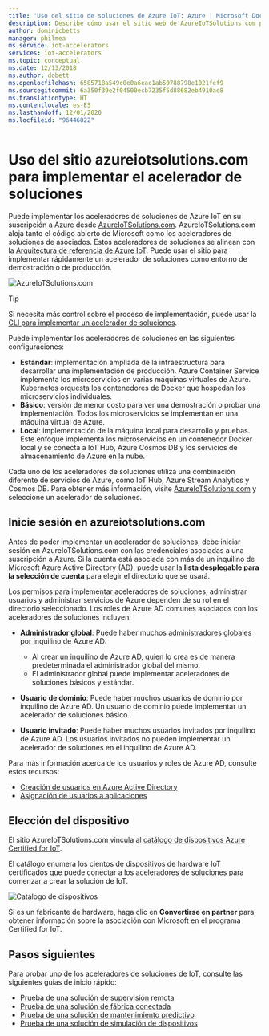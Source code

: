 ```yaml
---
title: 'Uso del sitio de soluciones de Azure IoT: Azure | Microsoft Docs'
description: Describe cómo usar el sitio web de AzureIoTSolutions.com para implementar el acelerador de soluciones.
author: dominicbetts
manager: philmea
ms.service: iot-accelerators
services: iot-accelerators
ms.topic: conceptual
ms.date: 12/13/2018
ms.author: dobett
ms.openlocfilehash: 6585718a549c0e0a6eac1ab50788798e1021fef9
ms.sourcegitcommit: 6a350f39e2f04500ecb7235f5d88682eb4910ae8
ms.translationtype: HT
ms.contentlocale: es-ES
ms.lasthandoff: 12/01/2020
ms.locfileid: "96446822"
---
```

# <a name="use-the-azureiotsolutionscom-site-to-deploy-your-solution-accelerator"></a>Uso del sitio azureiotsolutions.com para implementar el acelerador de soluciones

Puede implementar los aceleradores de soluciones de Azure IoT en su suscripción a Azure desde [AzureIoTSolutions.com](https://www.azureiotsolutions.com/Accelerators). AzureIoTSolutions.com aloja tanto el código abierto de Microsoft como los aceleradores de soluciones de asociados. Estos aceleradores de soluciones se alinean con la [Arquitectura de referencia de Azure IoT](/azure/architecture/reference-architectures/iot). Puede usar el sitio para implementar rápidamente un acelerador de soluciones como entorno de demostración o de producción.

![AzureIoTSolutions.com](media/iot-accelerators-permissions/iotsolutionscom.png)

> [!TIP]
> Si necesita más control sobre el proceso de implementación, puede usar la [CLI para implementar un acelerador de soluciones](iot-accelerators-remote-monitoring-deploy-cli.md).

Puede implementar los aceleradores de soluciones en las siguientes configuraciones:

* **Estándar**: implementación ampliada de la infraestructura para desarrollar una implementación de producción. Azure Container Service implementa los microservicios en varias máquinas virtuales de Azure. Kubernetes orquesta los contenedores de Docker que hospedan los microservicios individuales.
* **Básico**: versión de menor costo para ver una demostración o probar una implementación. Todos los microservicios se implementan en una máquina virtual de Azure.
* **Local**: implementación de la máquina local para desarrollo y pruebas. Este enfoque implementa los microservicios en un contenedor Docker local y se conecta a IoT Hub, Azure Cosmos DB y los servicios de almacenamiento de Azure en la nube.

Cada uno de los aceleradores de soluciones utiliza una combinación diferente de servicios de Azure, como IoT Hub, Azure Stream Analytics y Cosmos DB. Para obtener más información, visite [AzureIoTSolutions.com](https://www.azureiotsolutions.com/Accelerators) y seleccione un acelerador de soluciones.

## <a name="sign-in-at-azureiotsolutionscom"></a>Inicie sesión en azureiotsolutions.com

Antes de poder implementar un acelerador de soluciones, debe iniciar sesión en AzureIoTSolutions.com con las credenciales asociadas a una suscripción a Azure. Si la cuenta está asociada con más de un inquilino de Microsoft Azure Active Directory (AD), puede usar la **lista desplegable para la selección de cuenta** para elegir el directorio que se usará.

Los permisos para implementar aceleradores de soluciones, administrar usuarios y administrar servicios de Azure dependen de su rol en el directorio seleccionado. Los roles de Azure AD comunes asociados con los aceleradores de soluciones incluyen:

* **Administrador global**: Puede haber muchos [administradores globales](../active-directory/roles/permissions-reference.md) por inquilino de Azure AD:

  * Al crear un inquilino de Azure AD, quien lo crea es de manera predeterminada el administrador global del mismo.
  * El administrador global puede implementar aceleradores de soluciones básicos y estándar.

* **Usuario de dominio**: Puede haber muchos usuarios de dominio por inquilino de Azure AD. Un usuario de dominio puede implementar un acelerador de soluciones básico.

* **Usuario invitado**: Puede haber muchos usuarios invitados por inquilino de Azure AD. Los usuarios invitados no pueden implementar un acelerador de soluciones en el inquilino de Azure AD.

Para más información acerca de los usuarios y roles de Azure AD, consulte estos recursos:

* [Creación de usuarios en Azure Active Directory](../active-directory/fundamentals/active-directory-users-profile-azure-portal.md)
* [Asignación de usuarios a aplicaciones](../active-directory/manage-apps/assign-user-or-group-access-portal.md)

## <a name="choose-your-device"></a>Elección del dispositivo

El sitio AzureIoTSolutions.com vincula al [catálogo de dispositivos Azure Certified for IoT](https://catalog.azureiotsolutions.com/).

El catálogo enumera los cientos de dispositivos de hardware IoT certificados que puede conectar a los aceleradores de soluciones para comenzar a crear la solución de IoT.

![Catálogo de dispositivos](media/iot-accelerators-permissions/devicecatalog.png)

Si es un fabricante de hardware, haga clic en **Convertirse en partner** para obtener información sobre la asociación con Microsoft en el programa Certified for IoT.

## <a name="next-steps"></a>Pasos siguientes

Para probar uno de los aceleradores de soluciones de IoT, consulte las siguientes guías de inicio rápido:

* [Prueba de una solución de supervisión remota](quickstart-remote-monitoring-deploy.md)
* [Prueba de una solución de fábrica conectada](quickstart-connected-factory-deploy.md)
* [Prueba de una solución de mantenimiento predictivo](quickstart-predictive-maintenance-deploy.md)
* [Prueba de una solución de simulación de dispositivos](quickstart-device-simulation-deploy.md)